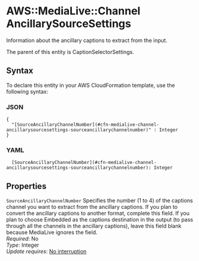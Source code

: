 # AWS::MediaLive::Channel AncillarySourceSettings<a name="aws-properties-medialive-channel-ancillarysourcesettings"></a>

Information about the ancillary captions to extract from the input\.

The parent of this entity is CaptionSelectorSettings\.

## Syntax<a name="aws-properties-medialive-channel-ancillarysourcesettings-syntax"></a>

To declare this entity in your AWS CloudFormation template, use the following syntax:

### JSON<a name="aws-properties-medialive-channel-ancillarysourcesettings-syntax.json"></a>

```
{
  "[SourceAncillaryChannelNumber](#cfn-medialive-channel-ancillarysourcesettings-sourceancillarychannelnumber)" : Integer
}
```

### YAML<a name="aws-properties-medialive-channel-ancillarysourcesettings-syntax.yaml"></a>

```
  [SourceAncillaryChannelNumber](#cfn-medialive-channel-ancillarysourcesettings-sourceancillarychannelnumber): Integer
```

## Properties<a name="aws-properties-medialive-channel-ancillarysourcesettings-properties"></a>

`SourceAncillaryChannelNumber` <a name="cfn-medialive-channel-ancillarysourcesettings-sourceancillarychannelnumber"></a>
Specifies the number \(1 to 4\) of the captions channel you want to extract from the ancillary captions\. If you plan to convert the ancillary captions to another format, complete this field\. If you plan to choose Embedded as the captions destination in the output \(to pass through all the channels in the ancillary captions\), leave this field blank because MediaLive ignores the field\.  
_Required_: No  
_Type_: Integer  
_Update requires_: [No interruption](https://docs.aws.amazon.com/AWSCloudFormation/latest/UserGuide/using-cfn-updating-stacks-update-behaviors.html#update-no-interrupt)
